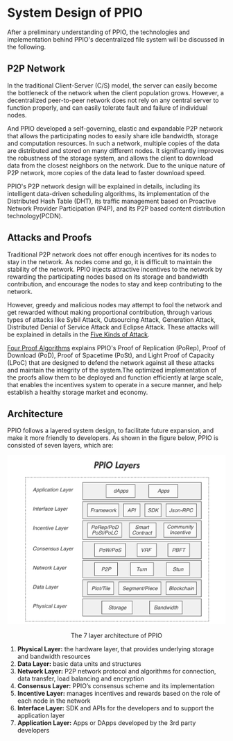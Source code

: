 # System Design of PPIO

After a preliminary understanding of PPIO, the technologies and implementation behind PPIO's decentralized file system will be discussed in the following.

## P2P Network
In the traditional Client-Server (C/S) model, the server can easily become the bottleneck of the network when the client population grows. However, a decentralized peer-to-peer network does not rely on any central server to function properly, and can easily tolerate fault and failure of individual nodes.

And PPIO developed a self-governing, elastic and expandable P2P network that allows the participating nodes to easily share idle bandwidth, storage and computation resources. In such a network, multiple copies of the data are distributed and stored on many different nodes. It significantly improves the robustness of the storage system, and allows the client to download data from the closest neighbors on the network. Due to the unique nature of P2P network, more copies of the data lead to faster download speed.

PPIO's P2P network design will be explained in details, including its intelligent data-driven scheduling algorithms, its implementation of the Distributed Hash Table (DHT), its traffic management based on Proactive Network Provider Participation (P4P), and its P2P based content distribution technology(PCDN).

## Attacks and Proofs
Traditional P2P network does not offer enough incentives for its nodes to stay in the network. As nodes come and go, it is difficult to maintain the stability of the network. PPIO injects attractive incentives to the network by rewarding the participating nodes based on its storage and bandwidth contribution, and encourage the nodes to stay and keep contributing to the network.

However, greedy and malicious nodes may attempt to fool the network and get rewarded without making proportional contribution, through various types of attacks like Sybil Attack, Outsourcing Attack, Generation Attack, Distributed Denial of Service Attack and Eclipse Attack. These attacks will be explained in details in the [Five Kinds of Attack](./Five_Kinds_of_Attacks.md).

[Four Proof Algorithms](./Four_Proof_Algorithms.md) explains PPIO's Proof of Replication (PoRep), Proof of Download (PoD), Proof of Spacetime (PoSt), and Light Proof of Capacity (LPoC) that are designed to defend the network against all these attacks and maintain the integrity of the system.The optimized implementation of the proofs allow them to be deployed and function efficiently at large scale, that enables the incentives system to operate in a secure manner, and help establish a healthy storage market and economy.

## Architecture

PPIO follows a layered system design, to facilitate future expansion, and make it more friendly to developers. As shown in the figure below, PPIO is consisted of seven layers, which are:

![](../images/guide/layers.png)
<p style="font-size:14px; text-align:center;">The 7 layer architecture of PPIO</p>

1. **Physical Layer:** the hardware layer, that provides underlying storage and bandwidth resources
2. **Data Layer:** basic data units and structures
3. **Network Layer:** P2P network protocol and algorithms for connection, data transfer, load balancing and encryption
4. **Consensus Layer:** PPIO’s consensus scheme and its implementation
5. **Incentive Layer:** manages incentives and rewards based on the role of each node in the network
6. **Interface Layer:** SDK and APIs for the developers and to support the application layer
7. **Application Layer:** Apps or DApps developed by the 3rd party developers
